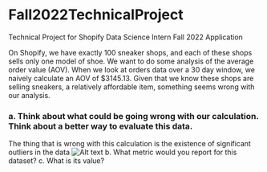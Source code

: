 # Fall2022TechnicalProject
Technical Project for Shopify Data Science Intern Fall 2022 Application

On Shopify, we have exactly 100 sneaker shops, and each of these shops sells only one model of shoe. We want to do some analysis of the average order value (AOV). When we look at orders data over a 30 day window, we naively calculate an AOV of $3145.13. Given that we know these shops are selling sneakers, a relatively affordable item, something seems wrong with our analysis. 

### a. Think about what could be going wrong with our calculation. Think about a better way to evaluate this data. 

The thing that is wrong with this calculation is the existence of significant outliers in the data 
![Alt text](/images/shoe_price.jpg?raw=true)
b. What metric would you report for this dataset?
c. What is its value?
